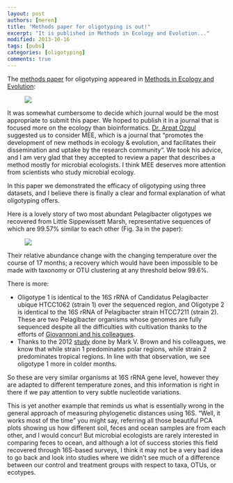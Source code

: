 ```yaml
---
layout: post
authors: [meren]
title: "Methods paper for oligotyping is out!"
excerpt: "It is published in Methods in Ecology and Evolution..."
modified: 2013-10-16 
tags: [pubs]
categories: [oligotyping]
comments: true
---
```


The [methods paper](http://onlinelibrary.wiley.com/doi/10.1111/2041-210X.12114/abstract) for oligotyping appeared in [Methods in Ecology and Evolution](http://www.methodsinecologyandevolution.org/):


<figure>
	<a href="http://onlinelibrary.wiley.com/doi/10.1111/2041-210X.12114/abstract"><img src="{{ site.url }}/images/oligotyping/methods-in-EE.png"></a>
</figure>

It was somewhat cumbersome to decide which journal would be the most appropriate to submit this paper. We hoped to publish it in a journal that is focused more on the ecology than bioinformatics. [Dr. Arpat Ozgul](http://www.popecol.org/) suggested us to consider MEE, which is a journal that “promotes the development of new methods in ecology & evolution, and facilitates their dissemination and uptake by the research community“. We took his advice, and I am very glad that they accepted to review a paper that describes a method mostly for microbial ecologists. I think MEE deserves more attention from scientists who study microbial ecology.

In this paper we demonstrated the efficacy of oligotyping using three datasets, and I believe there is finally a clear and formal explanation of what oligotyping offers.

Here is a lovely story of two most abundant Pelagibacter oligotypes we recovered from Little Sippewissett Marsh, representative sequences of which are 99.57% similar to each other (Fig. 3a in the paper):


<figure>
	<a href="{{ site.url }}/images/oligotyping/pelagibacter-story.png"><img src="{{ site.url }}/images/oligotyping/pelagibacter-story.png"></a>
</figure>

Their relative abundance change with the changing temperature over the course of 17 months; a recovery which would have been impossible to be made with taxonomy or OTU clustering at any threshold below 99.6%.

There is more:

- Oligotype 1 is identical to the 16S rRNA of Candidatus Pelagibacter ubique HTCC1062 (strain 1) over the sequenced region, and Oligotype 2 is identical to the 16S rRNA of Pelagibacter strain HTCC7211 (strain 2). These are two Pelagibacter organisms whose genomes are fully sequenced despite all the difficulties with cultivation thanks to the efforts of [Giovannoni and his colleagues](http://giovannonilab.science.oregonstate.edu/).
- Thanks to the 2012 [study](http://www.nature.com/msb/journal/v8/n1/full/msb201228.html) done by Mark V. Brown and his colleagues, we know that while strain 1 predominates polar regions, while strain 2 predominates tropical regions. In line with that observation, we see oligotype 1 more in colder months.

So these are very similar organisms at 16S rRNA gene level, however they are adapted to different temperature zones, and this information is right in there if we pay attention to very subtle nucleotide variations.

This is yet another example that reminds us what is essentially wrong in the general approach of measuring phylogenetic distances using 16S. “Well, it works most of the time” you might say, referring all those beautiful PCA plots showing us how different soil, feces and ocean samples are from each other, and I would concur! But microbial ecologists are rarely interested in comparing feces to ocean, and although a lot of success stories this field recovered through 16S-based surveys, I think it may not be a very bad idea to go back and look into studies where we didn’t see much of a difference between our control and treatment groups with respect to taxa, OTUs, or ecotypes.

